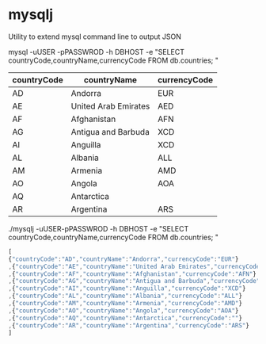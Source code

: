 # mysqlj
Utility to extend mysql command line to output JSON


mysql  -uUSER -pPASSWROD  -h DBHOST -e "SELECT countryCode,countryName,currencyCode FROM db.countries; "

| countryCode | countryName          | currencyCode |
| ----------- | -------------------- | ------------ |
| AD          | Andorra              | EUR          |
| AE          | United Arab Emirates | AED          |
| AF          | Afghanistan          | AFN          |
| AG          | Antigua and Barbuda  | XCD          |
| AI          | Anguilla             | XCD          |
| AL          | Albania              | ALL          |
| AM          | Armenia              | AMD          |
| AO          | Angola               | AOA          |
| AQ          | Antarctica           |              |
| AR          | Argentina            | ARS          |




./mysqlj  -uUSER-pPASSWROD  -h DBHOST -e "SELECT countryCode,countryName,currencyCode FROM db.countries; "
```javascript
[
{"countryCode":"AD","countryName":"Andorra","currencyCode":"EUR"}
,{"countryCode":"AE","countryName":"United Arab Emirates","currencyCode":"AED"}
,{"countryCode":"AF","countryName":"Afghanistan","currencyCode":"AFN"}
,{"countryCode":"AG","countryName":"Antigua and Barbuda","currencyCode":"XCD"}
,{"countryCode":"AI","countryName":"Anguilla","currencyCode":"XCD"}
,{"countryCode":"AL","countryName":"Albania","currencyCode":"ALL"}
,{"countryCode":"AM","countryName":"Armenia","currencyCode":"AMD"}
,{"countryCode":"AO","countryName":"Angola","currencyCode":"AOA"}
,{"countryCode":"AQ","countryName":"Antarctica","currencyCode":""}
,{"countryCode":"AR","countryName":"Argentina","currencyCode":"ARS"}
]
```
